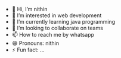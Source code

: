 - 👋 Hi, I’m nithin
- 👀 I’m interested in web development 
- 🌱 I’m currently learning java programming 
- 💞️ I’m looking to collaborate on teams
- 📫 How to reach me by whatsapp 
- 😄 Pronouns: nithin
- ⚡ Fun fact: ...

<!---
Nithin1973/Nithin1973 is a ✨ special ✨ repository because its `README.md` (this file) appears on your GitHub profile.
You can click the Preview link to take a look at your changes.
--->

